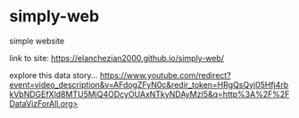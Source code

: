 # simply-web
simple website

link to site: https://elanchezian2000.github.io/simply-web/

explore this data story...
https://www.youtube.com/redirect?event=video_description&v=AFdogZFyN0c&redir_token=HRgQsQyj05Hfj4rbkVbNDGEfXld8MTU5MjQ4ODcyOUAxNTkyNDAyMzI5&q=http%3A%2F%2FDataVizForAll.org>
